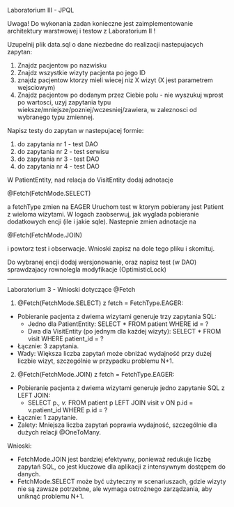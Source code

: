 ﻿Laboratorium III - JPQL

Uwaga! Do wykonania zadan konieczne jest zaimplementowanie architektury warstwowej i testow z Laboratorium II !

Uzupelnij plik data.sql o dane niezbedne do realizacji nastepujacych zapytan:
1. Znajdz pacjentow po nazwisku
2. Znajdz wszystkie wizyty pacjenta po jego ID
3. znajdz pacjentow ktorzy mieli wiecej niz X wizyt (X jest parametrem wejsciowym)
4. Znajdz pacjentow po dodanym przez Ciebie polu - nie wyszukuj wprost po wartosci, uzyj zapytania typu wieksze/mniejsze/pozniej/wczesniej/zawiera, w zaleznosci od wybranego typu zmiennej.

Napisz testy do zapytan w nastepujacej formie:
1. do zapytania nr 1  - test DAO
2. do zapytania nr 2 - test serwisu
3. do zapytania nr 3 - test DAO
4. do zapytania nr 4 - test DAO

W PatientEntity, nad relacja do VisitEntity dodaj adnotacje

@Fetch(FetchMode.SELECT)

a fetchType zmien na EAGER
Uruchom test w ktorym pobierany jest Patient z wieloma wizytami. W logach zaobserwuj, jak wyglada pobieranie dodatkowych encji (ile i jakie sqle).
Nastepnie zmien adnotacje na

@Fetch(FetchMode.JOIN)

i powtorz test i obserwacje. Wnioski zapisz na dole tego pliku i skomituj.

Do wybranej encji dodaj wersjonowanie, oraz napisz test (w DAO) sprawdzajacy rownolegla modyfikacje (OptimisticLock)

----------

Laboratorium 3 - Wnioski dotyczące @Fetch

1. @Fetch(FetchMode.SELECT) z fetch = FetchType.EAGER:
- Pobieranie pacjenta z dwiema wizytami generuje trzy zapytania SQL:
    - Jedno dla PatientEntity: SELECT * FROM patient WHERE id = ?
    - Dwa dla VisitEntity (po jednym dla każdej wizyty): SELECT * FROM visit WHERE patient_id = ?
- Łącznie: 3 zapytania.
- Wady: Większa liczba zapytań może obniżać wydajność przy dużej liczbie wizyt, szczególnie w przypadku problemu N+1.

2. @Fetch(FetchMode.JOIN) z fetch = FetchType.EAGER:
- Pobieranie pacjenta z dwiema wizytami generuje jedno zapytanie SQL z LEFT JOIN:
    - SELECT p.*, v.* FROM patient p LEFT JOIN visit v ON p.id = v.patient_id WHERE p.id = ?
- Łącznie: 1 zapytanie.
- Zalety: Mniejsza liczba zapytań poprawia wydajność, szczególnie dla dużych relacji @OneToMany.

Wnioski:
- FetchMode.JOIN jest bardziej efektywny, ponieważ redukuje liczbę zapytań SQL, co jest kluczowe dla aplikacji z intensywnym dostępem do danych.
- FetchMode.SELECT może być użyteczny w scenariuszach, gdzie wizyty nie są zawsze potrzebne, ale wymaga ostrożnego zarządzania, aby uniknąć problemu N+1.
